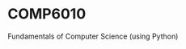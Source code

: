 <!DOCTYPE html>
<html>
<body>
<h1>COMP6010</h1>
<p>Fundamentals of Computer Science (using Python)</p>
</body>
</html>
